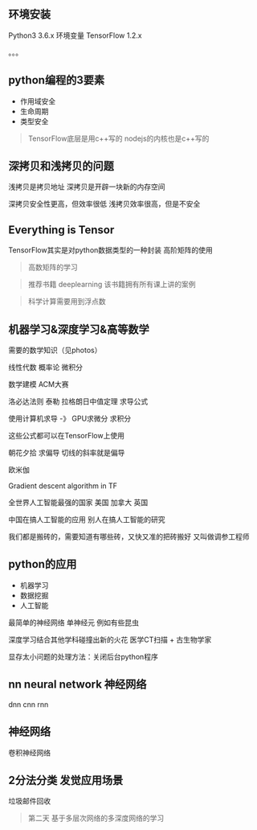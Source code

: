 ## 环境安装
Python3 3.6.x  环境变量
TensorFlow 1.2.x

。。。


## python编程的3要素
- 作用域安全
- 生命周期
- 类型安全

>TensorFlow底层是用c++写的
nodejs的内核也是c++写的


## 深拷贝和浅拷贝的问题
浅拷贝是拷贝地址
深拷贝是开辟一块新的内存空间

深拷贝安全性更高，但效率很低
浅拷贝效率很高，但是不安全

## Everything is Tensor
TensorFlow其实是对python数据类型的一种封装
高阶矩阵的使用

>高数矩阵的学习

>推荐书籍 deeplearning 该书籍拥有所有课上讲的案例

>科学计算需要用到浮点数

## 机器学习&深度学习&高等数学
需要的数学知识（见photos）

线性代数 概率论 微积分

数学建模 ACM大赛

洛必达法则 泰勒 拉格朗日中值定理 求导公式

使用计算机求导 -》 GPU求微分 求积分

这些公式都可以在TensorFlow上使用

朝花夕拾 
求偏导 切线的斜率就是偏导

欧米伽


Gradient descent algorithm in TF

全世界人工智能最强的国家 美国 加拿大 英国

中国在搞人工智能的应用 别人在搞人工智能的研究

我们都是搬砖的，需要知道有哪些砖，又快又准的把砖搬好 又叫做调参工程师

## python的应用
- 机器学习
- 数据挖掘
- 人工智能


最简单的神经网络 单神经元 例如有些昆虫


深度学习结合其他学科碰撞出新的火花
医学CT扫描 + 古生物学家


显存太小问题的处理方法：关闭后台python程序

## nn neural network 神经网络
dnn cnn rnn


## 神经网络
卷积神经网络

## 2分法分类 发觉应用场景
垃圾邮件回收

>第二天 基于多层次网络的多深度网络的学习
